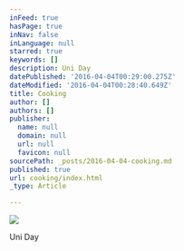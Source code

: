 ```yaml
---
inFeed: true
hasPage: true
inNav: false
inLanguage: null
starred: true
keywords: []
description: Uni Day
datePublished: '2016-04-04T00:29:00.275Z'
dateModified: '2016-04-04T00:28:40.649Z'
title: Cooking
author: []
authors: []
publisher:
  name: null
  domain: null
  url: null
  favicon: null
sourcePath: _posts/2016-04-04-cooking.md
published: true
url: cooking/index.html
_type: Article

---
```

![](https://the-grid-user-content.s3-us-west-2.amazonaws.com/c048522b-f480-42e8-82c7-a057fe566a06.jpg)

Uni Day